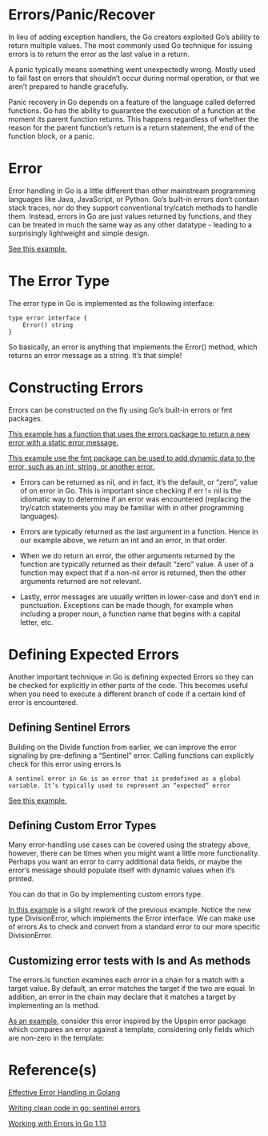 # Errors/Panic/Recover

In lieu of adding exception handlers, the Go creators exploited Go’s ability to return multiple values. The most commonly used Go technique for issuing errors is to return the error as the last value in a return.

A panic typically means something went unexpectedly wrong. Mostly used to fail fast on errors that shouldn’t occur during normal operation, or that we aren’t prepared to handle gracefully.

Panic recovery in Go depends on a feature of the language called deferred functions. Go has the ability to guarantee the execution of a function at the moment its parent function returns. This happens regardless of whether the reason for the parent function’s return is a return statement, the end of the function block, or a panic.

# Error

Error handling in Go is a little different than other mainstream programming languages like Java, JavaScript, or Python. Go’s built-in errors don’t contain stack traces, nor do they support conventional try/catch methods to handle them. Instead, errors in Go are just values returned by functions, and they can be treated in much the same way as any other datatype - leading to a surprisingly lightweight and simple design.

[See this example.](./examples/error/main.go)

# The Error Type

The error type in Go is implemented as the following interface:

```
type error interface {
    Error() string
}
```

So basically, an error is anything that implements the Error() method, which returns an error message as a string. It’s that simple!

# Constructing Errors

Errors can be constructed on the fly using Go’s built-in errors or fmt packages.

[This example has a function that uses the errors package to return a new error with a static error message.](./examples/errors/main.go)

[This example use the fmt package can be used to add dynamic data to the error, such as an int, string, or another error.](./examples/error/main.go)

- Errors can be returned as nil, and in fact, it’s the default, or “zero”, value of on error in Go. This is important since checking if err != nil is the idiomatic way to determine if an error was encountered (replacing the try/catch statements you may be familiar with in other programming languages).

- Errors are typically returned as the last argument in a function. Hence in our example above, we return an int and an error, in that order.

- When we do return an error, the other arguments returned by the function are typically returned as their default “zero” value. A user of a function may expect that if a non-nil error is returned, then the other arguments returned are not relevant.

- Lastly, error messages are usually written in lower-case and don’t end in punctuation. Exceptions can be made though, for example when including a proper noun, a function name that begins with a capital letter, etc.

# Defining Expected Errors

Another important technique in Go is defining expected Errors so they can be checked for explicitly in other parts of the code. This becomes useful when you need to execute a different branch of code if a certain kind of error is encountered.

## Defining Sentinel Errors

Building on the Divide function from earlier, we can improve the error signaling by pre-defining a “Sentinel” error. Calling functions can explicitly check for this error using errors.Is

    A sentinel error in Go is an error that is predefined as a global variable. It’s typically used to represent an “expected” error

[See this example.](./examples/errors-is/main.go)

## Defining Custom Error Types

Many error-handling use cases can be covered using the strategy above, however, there can be times when you might want a little more functionality. Perhaps you want an error to carry additional data fields, or maybe the error’s message should populate itself with dynamic values when it’s printed.

You can do that in Go by implementing custom errors type.

[In this example](./examples/custom-error-types/main.go) is a slight rework of the previous example. Notice the new type DivisionError, which implements the Error interface. We can make use of errors.As to check and convert from a standard error to our more specific DivisionError.

## Customizing error tests with Is and As methods

The errors.Is function examines each error in a chain for a match with a target value. By default, an error matches the target if the two are equal. In addition, an error in the chain may declare that it matches a target by implementing an Is method.

[As an example](./examples/custom-error-is/main.go), consider this error inspired by the Upspin error package which compares an error against a template, considering only fields which are non-zero in the template:

# Reference(s)

[Effective Error Handling in Golang](https://earthly.dev/blog/golang-errors/)

[Writing clean code in go: sentinel errors](https://medium.com/gopher-time/writing-clean-code-in-go-sentinel-errors-5ad93a30bc8e)

[Working with Errors in Go 1.13](https://go.dev/blog/go1.13-errors)
